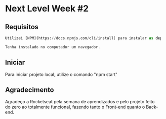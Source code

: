 # Next Level Week #2


## Requisitos

```python
Utilizei [NPM](https://docs.npmjs.com/cli/install) para instalar as dependências do projeto, para instalar pelo npm, utilize o comando "npm i".

Tenha instalado no computador um navegador.
```

## Iniciar

Para iniciar projeto local, utilize o comando "npm start"

## Agradecimento

Agradeço a Rocketseat pela semana de aprendizados e pelo projeto feito do zero ao totalmente funcional, fazendo tanto o Front-end quanto o Back-end.
